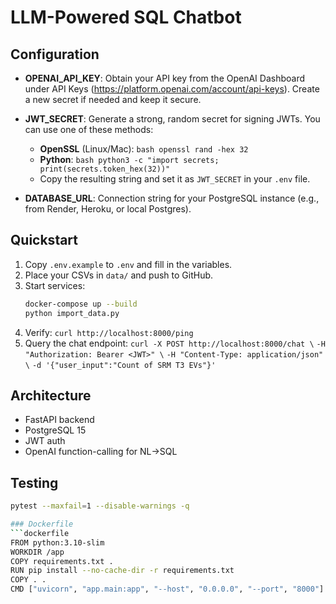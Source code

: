 # LLM-Powered SQL Chatbot

## Configuration
- **OPENAI_API_KEY**: Obtain your API key from the OpenAI Dashboard under API Keys (https://platform.openai.com/account/api-keys). Create a new secret if needed and keep it secure.
  
- **JWT_SECRET**: Generate a strong, random secret for signing JWTs. You can use one of these methods:
  - **OpenSSL** (Linux/Mac): ```bash openssl rand -hex 32```
  - **Python**: ```bash python3 -c "import secrets; print(secrets.token_hex(32))"```
  - Copy the resulting string and set it as `JWT_SECRET` in your `.env` file.

- **DATABASE_URL**: Connection string for your PostgreSQL instance (e.g., from Render, Heroku, or local Postgres).

## Quickstart
1. Copy `.env.example` to `.env` and fill in the variables.
2. Place your CSVs in `data/` and push to GitHub.
3. Start services:
   ```bash
   docker-compose up --build
   python import_data.py
4. Verify: `curl http://localhost:8000/ping`
5. Query the chat endpoint:
  `curl -X POST http://localhost:8000/chat \`
  `-H "Authorization: Bearer <JWT>" \`
  `-H "Content-Type: application/json" \`
  `-d '{"user_input":"Count of SRM T3 EVs"}'`

## Architecture
- FastAPI backend
- PostgreSQL 15
- JWT auth
- OpenAI function-calling for NL→SQL

## Testing
```bash
pytest --maxfail=1 --disable-warnings -q

### Dockerfile
```dockerfile
FROM python:3.10-slim
WORKDIR /app
COPY requirements.txt .
RUN pip install --no-cache-dir -r requirements.txt
COPY . .
CMD ["uvicorn", "app.main:app", "--host", "0.0.0.0", "--port", "8000"]
